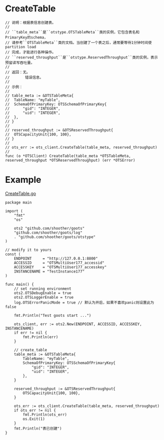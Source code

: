 CreateTable
=========
	
	// 说明：根据表信息创建表。
	//
	// ``table_meta``是``otstype.OTSTableMeta``类的实例，它包含表名和PrimaryKey的schema，
	// 请参考``OTSTableMeta``类的文档。当创建了一个表之后，通常要等待1分钟时间使partition load
	// 完成，才能进行各种操作。
	// ``reserved_throughput``是``otstype.ReservedThroughput``类的实例，表示预留读写吞吐量。
	//
	// 返回：无。
	//       错误信息。
	//
	// 示例：
	//
	// table_meta := &OTSTableMeta{
	// 	TableName: "myTable",
	// 	SchemaOfPrimaryKey: OTSSchemaOfPrimaryKey{
	// 		"gid": "INTEGER",
	// 		"uid": "INTEGER",
	// 	},
	// }
	//
	// reserved_throughput := &OTSReservedThroughput{
	// 	OTSCapacityUnit{100, 100},
	// }
	//
	// ots_err := ots_client.CreateTable(table_meta, reserved_throughput)
	//
	func (o *OTSClient) CreateTable(table_meta *OTSTableMeta, reserved_throughput *OTSReservedThroughput) (err *OTSError)

Example
=======
[CreateTable.go](https://github.com/shoother/goots/blob/master/example/1-CreateTable.go)

	package main
	
	import (
		"fmt"
		"os"
	
		ots2 "github.com/shoother/goots"
		"github.com/shoother/goots/log"
		. "github.com/shoother/goots/otstype"
	)
	
	// modify it to yours
	const (
		ENDPOINT     = "http://127.0.0.1:8800"
		ACCESSID     = "OTSMultiUser177_accessid"
		ACCESSKEY    = "OTSMultiUser177_accesskey"
		INSTANCENAME = "TestInstance177"
	)
	
	func main() {
		// set running environment
		ots2.OTSDebugEnable = true
		ots2.OTSLoggerEnable = true
		log.OTSErrorPanicMode = true // 默认为开启，如果不喜欢panic则设置此为false
	
		fmt.Println("Test goots start ...")
	
		ots_client, err := ots2.New(ENDPOINT, ACCESSID, ACCESSKEY, INSTANCENAME)
		if err != nil {
			fmt.Println(err)
		}
	
		// create_table
		table_meta := &OTSTableMeta{
			TableName: "myTable",
			SchemaOfPrimaryKey: OTSSchemaOfPrimaryKey{
				"gid": "INTEGER",
				"uid": "INTEGER",
			},
		}
	
		reserved_throughput := &OTSReservedThroughput{
			OTSCapacityUnit{100, 100},
		}
	
		ots_err := ots_client.CreateTable(table_meta, reserved_throughput)
		if ots_err != nil {
			fmt.Println(ots_err)
			os.Exit(1)
		}
		fmt.Println("表已创建")
	}